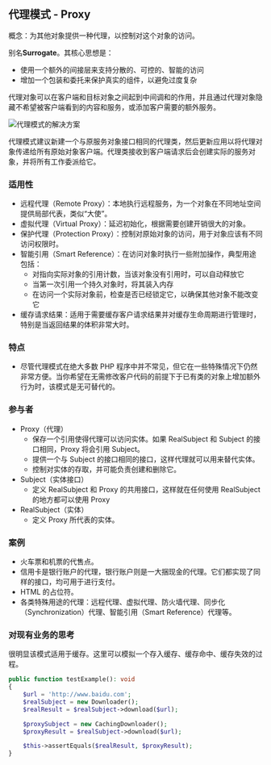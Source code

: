 ## 代理模式 - Proxy

概念：为其他对象提供一种代理，以控制对这个对象的访问。

别名**Surrogate**。其核心思想是：

- 使用一个额外的间接层来支持分散的、可控的、智能的访问
- 增加一个包装和委托来保护真实的组件，以避免过度复杂

代理对象可以在客户端和目标对象之间起到中间调和的作用，并且通过代理对象隐藏不希望被客户端看到的内容和服务，或添加客户需要的额外服务。

![代理模式的解决方案](assets/设计模式/solution-zh-16471134700245.png)

代理模式建议新建一个与原服务对象接口相同的代理类，然后更新应用以将代理对象传递给所有原始对象客户端。代理类接收到客户端请求后会创建实际的服务对象，并将所有工作委派给它。

### 适用性

- 远程代理（Remote Proxy）：本地执行远程服务，为一个对象在不同地址空间提供局部代表，类似“大使”。
- 虚拟代理（Virtual Proxy）：延迟初始化，根据需要创建开销很大的对象。
- 保护代理（Protection Proxy）：控制对原始对象的访问，用于对象应该有不同访问权限时。
- 智能引用（Smart Reference）：在访问对象时执行一些附加操作，典型用途包括：
    - 对指向实际对象的引用计数，当该对象没有引用时，可以自动释放它
    - 当第一次引用一个持久对象时，将其装入内存
    - 在访问一个实际对象前，检查是否已经锁定它，以确保其他对象不能改变它
- 缓存请求结果：适用于需要缓存客户请求结果并对缓存生命周期进行管理时，特别是当返回结果的体积非常大时。

### 特点

- 尽管代理模式在绝大多数 PHP 程序中并不常见，但它在一些特殊情况下仍然非常方便。当你希望在无需修改客户代码的前提下于已有类的对象上增加额外行为时，该模式是无可替代的。

### 参与者

- Proxy（代理）
    - 保存一个引用使得代理可以访问实体。如果 RealSubject 和 Subject 的接口相同，Proxy 将会引用 Subject。
    - 提供一个与 Subject 的接口相同的接口，这样代理就可以用来替代实体。
    - 控制对实体的存取，并可能负责创建和删除它。
- Subject（实体接口）
    - 定义 RealSubject 和 Proxy 的共用接口，这样就在任何使用 RealSubject 的地方都可以使用 Proxy
- RealSubject（实体）
    - 定义 Proxy 所代表的实体。

### 案例

- 火车票和机票的代售点。
- 信用卡是银行账户的代理，银行账户则是一大捆现金的代理。它们都实现了同样的接口，均可用于进行支付。
- HTML 的占位符。
- 各类特殊用途的代理：远程代理、虚拟代理、防火墙代理、同步化（Synchronization）代理、智能引用（Smart Reference）代理等。

### 对现有业务的思考

很明显该模式适用于缓存。这里可以模拟一个存入缓存、缓存命中、缓存失效的过程。

```php
public function testExample(): void
{
    $url = 'http://www.baidu.com';
    $realSubject = new Downloader();
    $realResult = $realSubject->download($url);

    $proxySubject = new CachingDownloader();
    $proxyResult = $realSubject->download($url);

    $this->assertEquals($realResult, $proxyResult);
}
```

